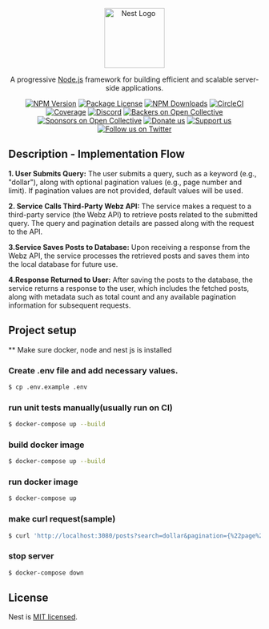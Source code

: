 <p align="center">
  <a href="http://nestjs.com/" target="blank"><img src="https://nestjs.com/img/logo-small.svg" width="120" alt="Nest Logo" /></a>
</p>

[circleci-image]: https://img.shields.io/circleci/build/github/nestjs/nest/master?token=abc123def456
[circleci-url]: https://circleci.com/gh/nestjs/nest

  <p align="center">A progressive <a href="http://nodejs.org" target="_blank">Node.js</a> framework for building efficient and scalable server-side applications.</p>
    <p align="center">
<a href="https://www.npmjs.com/~nestjscore" target="_blank"><img src="https://img.shields.io/npm/v/@nestjs/core.svg" alt="NPM Version" /></a>
<a href="https://www.npmjs.com/~nestjscore" target="_blank"><img src="https://img.shields.io/npm/l/@nestjs/core.svg" alt="Package License" /></a>
<a href="https://www.npmjs.com/~nestjscore" target="_blank"><img src="https://img.shields.io/npm/dm/@nestjs/common.svg" alt="NPM Downloads" /></a>
<a href="https://circleci.com/gh/nestjs/nest" target="_blank"><img src="https://img.shields.io/circleci/build/github/nestjs/nest/master" alt="CircleCI" /></a>
<a href="https://coveralls.io/github/nestjs/nest?branch=master" target="_blank"><img src="https://coveralls.io/repos/github/nestjs/nest/badge.svg?branch=master#9" alt="Coverage" /></a>
<a href="https://discord.gg/G7Qnnhy" target="_blank"><img src="https://img.shields.io/badge/discord-online-brightgreen.svg" alt="Discord"/></a>
<a href="https://opencollective.com/nest#backer" target="_blank"><img src="https://opencollective.com/nest/backers/badge.svg" alt="Backers on Open Collective" /></a>
<a href="https://opencollective.com/nest#sponsor" target="_blank"><img src="https://opencollective.com/nest/sponsors/badge.svg" alt="Sponsors on Open Collective" /></a>
  <a href="https://paypal.me/kamilmysliwiec" target="_blank"><img src="https://img.shields.io/badge/Donate-PayPal-ff3f59.svg" alt="Donate us"/></a>
    <a href="https://opencollective.com/nest#sponsor"  target="_blank"><img src="https://img.shields.io/badge/Support%20us-Open%20Collective-41B883.svg" alt="Support us"></a>
  <a href="https://twitter.com/nestframework" target="_blank"><img src="https://img.shields.io/twitter/follow/nestframework.svg?style=social&label=Follow" alt="Follow us on Twitter"></a>
</p>
  <!--[![Backers on Open Collective](https://opencollective.com/nest/backers/badge.svg)](https://opencollective.com/nest#backer)
  [![Sponsors on Open Collective](https://opencollective.com/nest/sponsors/badge.svg)](https://opencollective.com/nest#sponsor)-->

## Description - Implementation Flow
**1. User Submits Query:**
The user submits a query, such as a keyword (e.g., "dollar"), along with optional pagination values (e.g., page number and limit). If pagination values are not provided, default values will be used.

**2. Service Calls Third-Party Webz API:**
The service makes a request to a third-party service (the Webz API) to retrieve posts related to the submitted query. The query and pagination details are passed along with the request to the API.

**3.Service Saves Posts to Database:**
Upon receiving a response from the Webz API, the service processes the retrieved posts and saves them into the local database for future use.

**4.Response Returned to User:**
After saving the posts to the database, the service returns a response to the user, which includes the fetched posts, along with metadata such as total count and any available pagination information for subsequent requests.


## Project setup
** Make sure  docker, node and nest js is installed 

### Create .env file and add necessary values.
```bash
$ cp .env.example .env
```

### run unit tests manually(usually run on CI)
```bash
$ docker-compose up --build
```

### build docker image
```bash
$ docker-compose up --build
```

### run docker image
```bash
$ docker-compose up
```

### make curl request(sample)
```bash
$ curl 'http://localhost:3080/posts?search=dollar&pagination={%22page%22%3A%201%2C%22pageSize%22%3A%2010}'
```

### stop server
```bash
$ docker-compose down
```

<!-- ```bash
$ yarn install
```

## Compile and run the project

```bash
# development
$ yarn run start

# watch mode
$ yarn run start:dev

# production mode
$ yarn run start:prod
```

## Run tests

```bash
# unit tests
$ yarn run test

# e2e tests
$ yarn run test:e2e

# test coverage
$ yarn run test:cov
``` -->




## License

Nest is [MIT licensed](https://github.com/nestjs/nest/blob/master/LICENSE).
